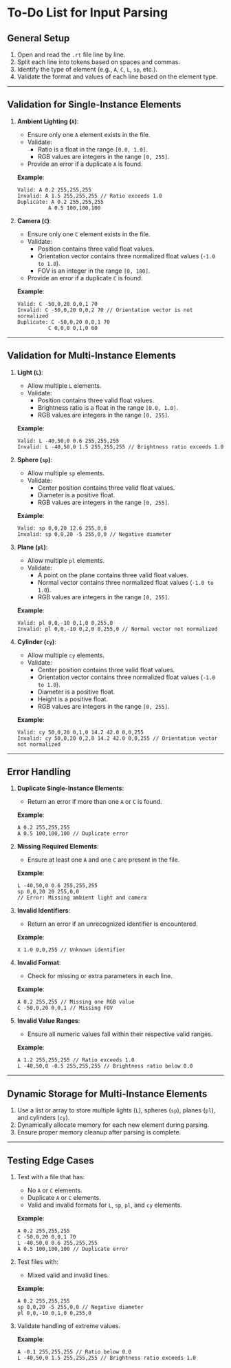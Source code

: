 # To-Do List for Input Parsing

## General Setup
1. Open and read the `.rt` file line by line.
2. Split each line into tokens based on spaces and commas.
3. Identify the type of element (e.g., `A`, `C`, `L`, `sp`, etc.).
4. Validate the format and values of each line based on the element type.

---

## Validation for Single-Instance Elements
1. **Ambient Lighting (`A`)**:
   - Ensure only one `A` element exists in the file.
   - Validate:
     - Ratio is a float in the range `[0.0, 1.0]`.
     - RGB values are integers in the range `[0, 255]`.
   - Provide an error if a duplicate `A` is found.

   **Example**:
   ```plaintext
   Valid: A 0.2 255,255,255
   Invalid: A 1.5 255,255,255 // Ratio exceeds 1.0
   Duplicate: A 0.2 255,255,255
             A 0.5 100,100,100
   ```

2. **Camera (`C`)**:
   - Ensure only one `C` element exists in the file.
   - Validate:
     - Position contains three valid float values.
     - Orientation vector contains three normalized float values (`-1.0 to 1.0`).
     - FOV is an integer in the range `[0, 180]`.
   - Provide an error if a duplicate `C` is found.

   **Example**:
   ```plaintext
   Valid: C -50,0,20 0,0,1 70
   Invalid: C -50,0,20 0,0,2 70 // Orientation vector is not normalized
   Duplicate: C -50,0,20 0,0,1 70
             C 0,0,0 0,1,0 60
   ```

---

## Validation for Multi-Instance Elements
1. **Light (`L`)**:
   - Allow multiple `L` elements.
   - Validate:
     - Position contains three valid float values.
     - Brightness ratio is a float in the range `[0.0, 1.0]`.
     - RGB values are integers in the range `[0, 255]`.

   **Example**:
   ```plaintext
   Valid: L -40,50,0 0.6 255,255,255
   Invalid: L -40,50,0 1.5 255,255,255 // Brightness ratio exceeds 1.0
   ```

2. **Sphere (`sp`)**:
   - Allow multiple `sp` elements.
   - Validate:
     - Center position contains three valid float values.
     - Diameter is a positive float.
     - RGB values are integers in the range `[0, 255]`.

   **Example**:
   ```plaintext
   Valid: sp 0,0,20 12.6 255,0,0
   Invalid: sp 0,0,20 -5 255,0,0 // Negative diameter
   ```

3. **Plane (`pl`)**:
   - Allow multiple `pl` elements.
   - Validate:
     - A point on the plane contains three valid float values.
     - Normal vector contains three normalized float values (`-1.0 to 1.0`).
     - RGB values are integers in the range `[0, 255]`.

   **Example**:
   ```plaintext
   Valid: pl 0,0,-10 0,1,0 0,255,0
   Invalid: pl 0,0,-10 0,2,0 0,255,0 // Normal vector not normalized
   ```

4. **Cylinder (`cy`)**:
   - Allow multiple `cy` elements.
   - Validate:
     - Center position contains three valid float values.
     - Orientation vector contains three normalized float values (`-1.0 to 1.0`).
     - Diameter is a positive float.
     - Height is a positive float.
     - RGB values are integers in the range `[0, 255]`.

   **Example**:
   ```plaintext
   Valid: cy 50,0,20 0,1,0 14.2 42.0 0,0,255
   Invalid: cy 50,0,20 0,2,0 14.2 42.0 0,0,255 // Orientation vector not normalized
   ```

---

## Error Handling
1. **Duplicate Single-Instance Elements**:
   - Return an error if more than one `A` or `C` is found.

   **Example**:
   ```plaintext
   A 0.2 255,255,255
   A 0.5 100,100,100 // Duplicate error
   ```

2. **Missing Required Elements**:
   - Ensure at least one `A` and one `C` are present in the file.

   **Example**:
   ```plaintext
   L -40,50,0 0.6 255,255,255
   sp 0,0,20 20 255,0,0
   // Error: Missing ambient light and camera
   ```

3. **Invalid Identifiers**:
   - Return an error if an unrecognized identifier is encountered.

   **Example**:
   ```plaintext
   X 1.0 0,0,255 // Unknown identifier
   ```

4. **Invalid Format**:
   - Check for missing or extra parameters in each line.

   **Example**:
   ```plaintext
   A 0.2 255,255 // Missing one RGB value
   C -50,0,20 0,0,1 // Missing FOV
   ```

5. **Invalid Value Ranges**:
   - Ensure all numeric values fall within their respective valid ranges.

   **Example**:
   ```plaintext
   A 1.2 255,255,255 // Ratio exceeds 1.0
   L -40,50,0 -0.5 255,255,255 // Brightness ratio below 0.0
   ```

---

## Dynamic Storage for Multi-Instance Elements
1. Use a list or array to store multiple lights (`L`), spheres (`sp`), planes (`pl`), and cylinders (`cy`).
2. Dynamically allocate memory for each new element during parsing.
3. Ensure proper memory cleanup after parsing is complete.

---

## Testing Edge Cases
1. Test with a file that has:
   - No `A` or `C` elements.
   - Duplicate `A` or `C` elements.
   - Valid and invalid formats for `L`, `sp`, `pl`, and `cy` elements.

   **Example**:
   ```plaintext
   A 0.2 255,255,255
   C -50,0,20 0,0,1 70
   L -40,50,0 0.6 255,255,255
   A 0.5 100,100,100 // Duplicate error
   ```

2. Test files with:
   - Mixed valid and invalid lines.

   **Example**:
   ```plaintext
   A 0.2 255,255,255
   sp 0,0,20 -5 255,0,0 // Negative diameter
   pl 0,0,-10 0,1,0 0,255,0
   ```

3. Validate handling of extreme values.

   **Example**:
   ```plaintext
   A -0.1 255,255,255 // Ratio below 0.0
   L -40,50,0 1.5 255,255,255 // Brightness ratio exceeds 1.0
   ```

